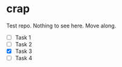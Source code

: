crap
====

Test repo. Nothing to see here. Move along.

- [ ] Task 1
- [ ] Task 2
- [x] Task 3
- [ ] Task 4
